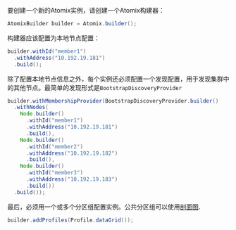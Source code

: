 要创建一个新的Atomix实例，请创建一个Atomix构建器：

```java
AtomixBuilder builder = Atomix.builder();
```

构建器应该配置为本地节点配置：

```java
builder.withId("member1")
  .withAddress("10.192.19.181")
  .build();
```

除了配置本地节点信息之外，每个实例还必须配置一个发现配置，用于发现集群中的其他节点。最简单的发现形式是`BootstrapDiscoveryProvider`

```java
builder.withMembershipProvider(BootstrapDiscoveryProvider.builder()
  .withNodes(
    Node.builder()
      .withId("member1")
      .withAddress("10.192.19.181")
      .build(),
    Node.builder()
      .withId("member2")
      .withAddress("10.192.19.182")
      .build(),
    Node.builder()
      .withId("member3")
      .withAddress("10.192.19.183")
      .build())
  .build());
```

最后，必须用一个或多个分区组配置实例。公共分区组可以使用[剖面图](https://atomix.io/docs/latest/user-manual/cluster-management/partition-groups#profiles).

```java
builder.addProfiles(Profile.dataGrid());
```

